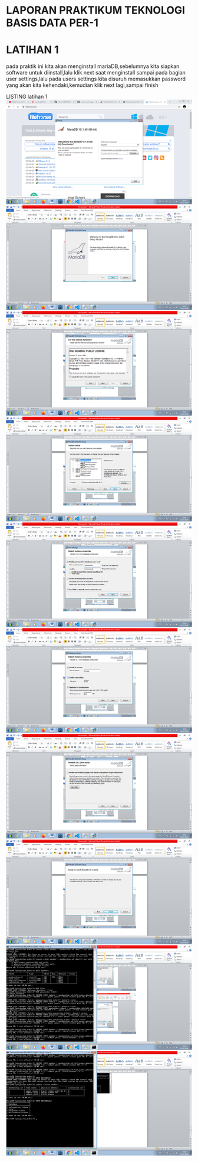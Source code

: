# LAPORAN PRAKTIKUM TEKNOLOGI BASIS DATA PER-1

# LATIHAN 1

pada praktik ini kita akan menginstall mariaDB,sebelumnya kita siapkan software untuk diinstall,lalu klik next saat menginstall sampai pada bagian user settings,lalu pada users settings kita disuruh memasukkan password yang akan kita kehendaki,kemudian klik next lagi,sampai finish

LISTING latihan 1
![Gambar 1](gambar_1.png) ![Gambar 2](gambar_2.png) ![Gambar 3](gambar_3.png) ![Gambar 4](gambar_4.png) ![Gambar 5](gambar_5.png) 
![Gambar 6](gambar_6.png) ![Gambar 7](gambar_7.png) ![Gambar 8](gambar_8.png) ![Gambar 9](gambar_9.png) ![Gambar 10](gambar_10.png)
